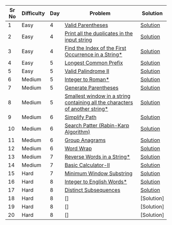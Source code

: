 | Sr No | Difficulty | Day | Problem                                                                                                                                                                                                            | Solution                                                                                          |
| ----- | ---------- | --- | ------------------------------------------------------------------------------------------------------------------------------------------------------------------------------------------------------------------ | ------------------------------------------------------------------------------------------------- |
| 1     | Easy       | 4   | [Valid Parentheses](https://leetcode.com/problems/valid-parentheses/)                                                                                                                                                 | [Solution](./Easy/Valid_Parentheses.cpp)                                                             |
| 2     | Easy       | 4   | [Print all the duplicates in the input string](https://www.geeksforgeeks.org/print-all-the-duplicates-in-the-input-string/)                                                                                           | [Solution](./Easy//Print_all_the_duplicates_in_the_input_string.cpp)                                 |
| 3     | Easy       | 4   | [Find the Index of the First Occurrence in a String\*](https://leetcode.com/problems/find-the-index-of-the-first-occurrence-in-a-string/)                                                                             | [Solution](./Easy/Find_the_Index_of_the_First_Occurrence_in_a_String.cpp)                            |
| 4     | Easy       | 5   | [Longest Common Prefix](https://leetcode.com/problems/longest-common-prefix/)                                                                                                                                         | [Solution](./Easy/Longest_Common_Prefix.cpp)                                                         |
| 5     | Easy       | 5   | [Valid Palindrome II](https://leetcode.com/problems/valid-palindrome-ii/)                                                                                                                                             | [Solution](./Easy/Valid_Palindrome_II.cpp)                                                           |
| 6     | Medium     | 5   | [Integer to Roman\*](https://leetcode.com/problems/integer-to-roman/)                                                                                                                                                 | [Solution](./Medium/Integer_to_Roman.cpp)                                                            |
| 7     | Medium     | 5   | [Generate Parentheses](https://leetcode.com/problems/generate-parentheses/submissions/)                                                                                                                               | [Solution](./Medium/Generate_Parentheses.cpp)                                                        |
| 8     | Medium     | 5   | [Smallest window in a string containing all the characters of another string\*](https://practice.geeksforgeeks.org/problems/smallest-window-in-a-string-containing-all-the-characters-of-another-string-1587115621/1) | [Solution](./Medium/Smallest_window_in_a_string_containing_all_the_characters_of_another_string.cpp) |
| 9     | Medium     | 6   | [Simplify Path](https://leetcode.com/problems/simplify-path/)                                                                                                                                                         | [Solution](./Medium/Simplify_Path.cpp)                                                               |
| 10    | Medium     | 6   | [Search Patter (Rabin-Karp Algorithm)](https://practice.geeksforgeeks.org/problems/31272eef104840f7430ad9fd1d43b434a4b9596b/1)                                                                                        | [Solution](./Medium/Search_Pattern_Rabin_Karp_Algorithm.cpp)                                         |
| 11    | Medium     | 6   | [Group Anagrams](https://leetcode.com/problems/group-anagrams/)                                                                                                                                                       | [Solution](./Medium/Group_Anagrams.cpp)                                                              |
| 12    | Medium     | 6   | [Word Wrap](https://practice.geeksforgeeks.org/problems/word-wrap1646/1)                                                                                                                                              | [Solution](./Medium/Word_Wrap.cpp)                                                                   |
| 13    | Medium     | 7   | [Reverse Words in a String\*](https://leetcode.com/problems/reverse-words-in-a-string/)                                                                                                                               | [Solution](./Medium/Reverse_Words_in_a_String.cpp)                                                   |
| 14    | Medium     | 7   | [Basic Calculator-II](https://leetcode.com/problems/basic-calculator-ii/)                                                                                                                                             | [Solution](./Medium/Basic_calulator.cpp)                                                             |
| 15    | Hard       | 7   | [Minimum Window Substring](https://leetcode.com/problems/minimum-window-substring/)                                                                                                                                   | [Solution](./Hard/Minimum_Window_Substring.cpp)                                                      |
| 16    | Hard       | 8   | [Integer to English Words\*](https://leetcode.com/problems/integer-to-english-words/)                                                                                                                                 | [Solution](./Hard/Integer_to_English_Words.cpp)                                                      |
| 17    | Hard       | 8   | [Distinct Subsequences](https://leetcode.com/problems/distinct-subsequences/)                                                                                                                                         | [Solution](./Hard/Distinct_Subsequences.cpp)                                                         |
| 18    | Hard       | 8   | []                                                                                                                                                                                                                 | [Solution]                                                                                        |
| 19    | Hard       | 8   | []                                                                                                                                                                                                                 | [Solution]                                                                                        |
| 20    | Hard       | 8   | []                                                                                                                                                                                                                 | [Solution]                                                                                        |
